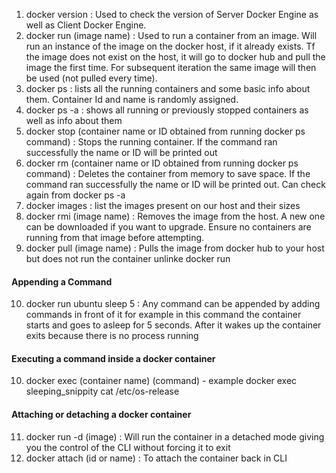 1. docker version : Used to check the version of Server Docker Engine as well as Client Docker Engine.
2. docker run (image name) : Used to run a container from an image. Will run an instance of the image on the docker host, if it already exists. Tf the image does not exist on the host, it will go to docker hub and pull the image the first time. For subsequent iteration the same image will then be used (not pulled every time).
3. docker ps : lists all the running containers and some basic info about them. Container Id and name is randomly assigned.
4. docker ps -a : shows all running or previously stopped containers as well as info about them
5. docker stop (container name or ID obtained from running docker ps command) : Stops the running container. If the command ran successfully the name or ID will be printed out
6. docker rm (container name or ID obtained from running docker ps command) : Deletes the container from memory to save space. If the command ran successfully the name or ID will be printed out. Can check again from docker ps -a
7. docker images : list the images present on our host and their sizes
8. docker rmi (image name) : Removes the image from the host. A new one can be downloaded if you want to upgrade. Ensure no containers are running from that image before attempting.
9. docker pull (image name) : Pulls the image from docker hub to your host but does not run the container unlinke docker run
#### Appending a Command
10. docker run ubuntu sleep 5 : Any command can be appended by adding commands in front of it for example in this command the container starts and goes to asleep for 5 seconds. After it wakes up the container exits because there is no process running
#### Executing a command inside a docker container
10. docker exec (container name) (command) - example docker exec sleeping_snippity cat /etc/os-release
#### Attaching or detaching a docker container
11. docker run -d (image) : Will run the container in a detached mode giving you the control of the CLI without forcing it to exit
12. docker attach (id or name) : To attach the container back in CLI
